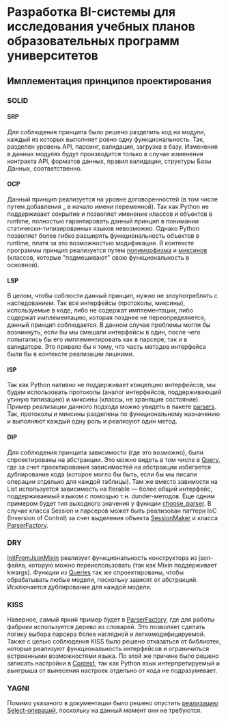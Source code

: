 # Разработка BI-системы для исследования учебных планов образовательных программ университетов
## Имплементация принципов проектирования
### SOLID
#### SRP
Для соблюдения принципа было решено разделить код на модули, каждый из которых выполняет ровно одну функциональность. Так, разделен уровень API, парсинг, валидация, загрузка в базу. Изменения в данных модулях будут производится только в случае изменения контракта API, форматов данных, правил валидации, структуры Базы Данных, соответственно.
#### OCP
Данный принцип реализуется на уровне договоренностей (в том числе путем добавления _ в начало имени переменной). Так как Python не поддерживает сокрытие и позволяет именение классов и объектов в runtime, полностью гарантировать данный принцип в понимании статически-типизированных языков невозможно. Однако Python позволяет более гибко расширять функциональность объектов в runtime, платя за это возможностью модификации. В контексте программы принцип реализуется путем [полиморфизма](./loaders/models) и [миксинов](./parsers/mixins) (классов, которые "подмешивают" свою функциональность в основной).
#### LSP
В целом, чтобы соблюсти данный принцип, нужно не злоупотреблять с наследованием. Так все интерфейсы (протоколы, миксины), используемые в коде, либо не содержат имплементации, либо содержат имплементацию, которая позднее не переопределяется, данный принцип соблюдается. В данном случае проблемы могли бы возникнуть, если бы мы смешали интерфейсы в один, после чего попытались бы его имплементировать как в парсере, так и в валидаторе. Это привело бы к тому, что часть методов интерфейса были бы в контексте реализации лишними.
#### ISP
Так как Python нативно не поддерживает концепцию интерфейсов, мы будем использовать протоколы (аналог интерфейсов, поддерживающий утиную типизацию) и миксины (классы, не хранящие состояние).
Пример реализации данного подхода можно увидеть в пакете [parsers](./parsers). Так, протоколы и миксины разделены по функциональному назначению и выполняют каждый одну роль и реализуют один метод.
#### DIP
Для соблюдения принципа зависимости (где это возможно), были спроектированы на абстракции. Это можно видеть в том числе в [Query](.loaders/orm/Query.py), где за счет проектирования зависимостей на абстракции избегается дублирование кода (которое могло бы быть, если бы мы писали операции отдельно для каждой таблицы). 
Там же вместо завимости на List используется зависимость на Iterable — более общий интерфейс, поддерживаемый языком с помощью т.н. dunder-методов.
Еще одним примером будет тип выходного значения у функции [choose_parser](./parsers/ParserFactory.py).
В случае класса Session и парсеров может быть реализован паттерн IoC (Inversion of Control) за счет выделения объекта [SessionMaker](./loaders/Context.py) и класса [ParserFactory](./parsers/ParserFactory.py).
### DRY
[InitFromJsonMixin](./parsers/mixins/InitFromJsonMixin.py) реализует функциональность конструктора из json-файла, которую можно переиспользовать (так как Mixin поддерживает kwargs).
Функции из [Queries](./loaders/orm/Queries.py) так же спроектированы, чтобы обрабатывать любые модели, поскольку зависят от абстракций. Исключается дублирование для каждой модели.
### KISS
Наверное, самый яркий пример будет в [ParserFactory](./parsers/ParserFactory.py), где для работы фабрики используется дерево из словарей. Это позволяет сделать логику выбора парсера более наглядной и легкомодифицируемой. Также с целью соблюдения KISS было решено отказаться от библиотек, которые реализуют функциональность интерфейсов и ограничиться встроенными возможностями языка. По этой же причине было решено записать настройки в [Context](./loaders/Context.py), так как Python язык интерпретируемый и выигрыша от вынесения настроек отдельно от кода не подразумевает.
### YAGNI
Помимо указаного в документации было решено опустить [реализацию Select-операций](./loaders/orm/Queries.py), поскольку на данный момент они не требуются.
